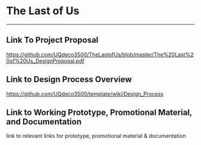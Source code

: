 # The Last of Us

***
## Link To Project Proposal
https://github.com/UQdeco3500/TheLastofUs/blob/master/The%20Last%20of%20Us_DesignProposal.pdf

## Link to Design Process Overview
https://github.com/UQdeco3500/template/wiki/Design_Process

## Link to Working Prototype, Promotional Material, and Documentation  
link to relevant links for prototype, promotional material & documentation
